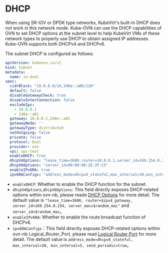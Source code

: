 # DHCP

When using SR-IOV or DPDK type networks, KubeVirt's built-in DHCP does not work in this network mode.
Kube-OVN can use the DHCP capabilities of OVN to set DHCP options at the subnet level to help KubeVirt 
VMs of these network types to properly use DHCP to obtain assigned IP addresses.
Kube-OVN supports both DHCPv4 and DHCPv6.

The subnet DHCP is configured as follows:

```yaml
apiVersion: kubeovn.io/v1
kind: Subnet
metadata:
  name: sn-dual
spec:
  cidrBlock: "10.0.0.0/24,240e::a00/120"
  default: false
  disableGatewayCheck: true
  disableInterConnection: false
  excludeIps:
    - 10.0.0.1
    - 240e::a01
  gateway: 10.0.0.1,240e::a01
  gatewayNode: ''
  gatewayType: distributed
  natOutgoing: false
  private: false
  protocol: Dual
  provider: ovn
  vpc: vpc-test
  enableDHCP: true
  dhcpV4Options: "lease_time=3600,router=10.0.0.1,server_id=169.254.0.254,server_mac=00:00:00:2E:2F:B8"
  dhcpV6Options: "server_id=00:00:00:2E:2F:C5"
  enableIPv6RA: true
  ipv6RAConfigs: "address_mode=dhcpv6_stateful,max_interval=30,min_interval=5,send_periodic=true"
```

- `enableDHCP`: Whether to enable the DHCP function for the subnet.
- `dhcpV4Options`,`dhcpV6Options`: This field directly exposes DHCP-related options within ovn-nb, please reade [DHCP Options](https://man7.org/linux/man-pages/man5/ovn-nb.5.html#DHCP_Options_TABLE) for more detail.
The default value is  `"lease_time=3600, router=$ipv4_gateway, server_id=169.254.0.254, server_mac=$random_mac"` and `server_id=$random_mac`。
- `enableIPv6RA`: Whether to enable the route broadcast function of DHCPv6.
- `ipv6RAConfigs`：This field directly exposes DHCP-related options within ovn-nb Logical_Router_Port, please read [Logical Router Port](https://man7.org/linux/man-pages/man5/ovn-nb.5.html#Logical_Router_Port_TABLE) for more detail.
The default value is `address_mode=dhcpv6_stateful, max_interval=30, min_interval=5, send_periodic=true`。

